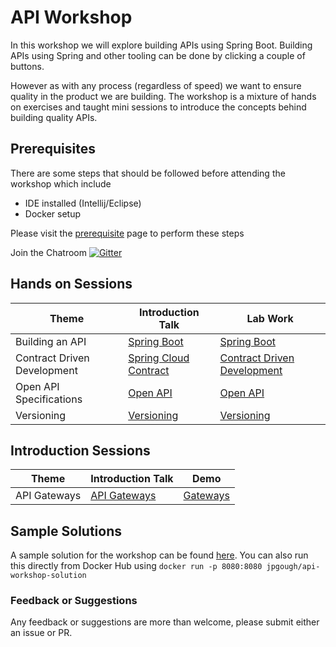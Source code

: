 # API Workshop

In this workshop we will explore building APIs using Spring Boot.
Building APIs using Spring and other tooling can be done by clicking a couple of buttons. 

However as with any process (regardless of speed) we want to ensure quality in the product we are building.
The workshop is a mixture of hands on exercises and taught mini sessions to introduce the concepts behind building quality APIs.

## Prerequisites 

There are some steps that should be followed before attending the workshop which include
* IDE installed (Intellij/Eclipse) 
* Docker setup

Please visit the [prerequisite](prerequisites/README.md) page to perform these steps

Join the Chatroom [![Gitter](https://badges.gitter.im/jpgough-api-workshop/community.svg)](https://gitter.im/jpgough-api-workshop/community?utm_source=badge&utm_medium=badge&utm_campaign=pr-badge)

## Hands on Sessions

| Theme                         | Introduction Talk                                     | Lab Work                                               |
|-------------------------------|----------------------------------------------------------|------------------------------------------------------- |
| Building an API               | [Spring Boot](/presentations/01-spring-boot.pdf)         | [Spring Boot](/01-spring-boot/README.md)               |
| Contract Driven Development   | [Spring Cloud Contract](/presentations/02-contracts.pdf) | [Contract Driven Development](/02-contracts/README.md) |
| Open API Specifications       | [Open API](/presentations/03-open-api.pdf)               | [Open API](/03-open-api/README.md)                     | 
| Versioning                    | [Versioning](/presentatinos/04-versioning.pdf)           | [Versioning](/04-versioning/README.md)                 | 

## Introduction Sessions

| Theme                         | Introduction Talk                                     |  Demo                               |
| ----------------------------- | ----------------------------------------------------- | ----------------------------------- |
| API Gateways                  | [API Gateways](/presentations/05-gateways.pdf)        | [Gateways](/05-gateways/README.md)  |


## Sample Solutions

A sample solution for the workshop can be found [here](https://github.com/jpgough/api-workshop-solution). You can also run this directly from Docker Hub using `docker run -p 8080:8080 jpgough/api-workshop-solution`

### Feedback or Suggestions

Any feedback or suggestions are more than welcome, please submit either an issue or PR. 
